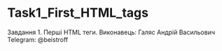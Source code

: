 # Task1_First_HTML_tags
Завдання 1. Перші HTML теги. 
Виконавець: Галяс Андрій Васильович 
Telegram: @beistroff
